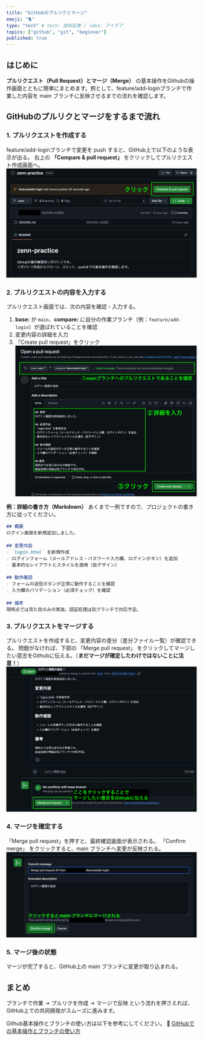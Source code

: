 ```yaml
---
title: "GitHubのプルリクとマージ"
emoji: "🐈"
type: "tech" # tech: 技術記事 / idea: アイデア
topics: ["github", "git", "beginner"]
published: true
---
```


## はじめに
**プルリクエスト（Pull Request）とマージ（Merge）** の基本操作をGithubの操作画面とともに簡単にまとめます。例として、feature/add-loginブランチで作業した内容を main ブランチに反映させるまでの流れを確認します。

## GitHubのプルリクとマージをするまで流れ
### 1. プルリクエストを作成する

feature/add-loginブランチで変更を push すると、GitHub上で以下のような表示が出る。
右上の **「Compare & pull request」** をクリックしてプルリクエスト作成画面へ。
![Githubのプルリクエストボタン](/images/github-pull-request01.webp)  

### 2. プルリクエストの内容を入力する

プルリクエスト画面では、次の内容を確認・入力する。

1. **base:** が `main`、**compare:** に自分の作業ブランチ（例：`feature/add-login`）が選ばれていることを確認  
2. 変更内容の詳細を入力  
3. 「Create pull request」をクリック  
![Githubのプルリクエストボタン](/images/github-pull-request02.webp)  

**例：詳細の書き方（Markdown）**
あくまで一例ですので、プロジェクトの書き方に従ってください。
```md
## 概要
ログイン画面を新規追加しました。

## 変更内容
- `login.html` を新規作成  
- ログインフォーム（メールアドレス・パスワード入力欄、ログインボタン）を追加  
- 基本的なレイアウトとスタイルを適用（仮デザイン）

## 動作確認
- フォームの送信ボタンが正常に動作することを確認  
- 入力欄のバリデーション（必須チェック）を確認  

## 備考
現時点では見た目のみの実装。認証処理は別ブランチで対応予定。
```

### 3. プルリクエストをマージする

プルリクエストを作成すると、変更内容の差分（差分ファイル一覧）が確認できる。
問題がなければ、下部の 「Merge pull request」 をクリックしてマージしたい意志をGithubに伝える。（**まだマージが確定したわけではないことに注意！**）
![GithubのMerge-pull-requestボタン](/images/github-pull-request03.webp)  

### 4. マージを確定する
「Merge pull request」を押すと、最終確認画面が表示される。
「Confirm merge」 をクリックすると、main ブランチへ変更が反映される。
![GithubのMerge-pull-requestボタン](/images/github-pull-request04.webp)  


### 5. マージ後の状態

マージが完了すると、GitHub上の main ブランチに変更が取り込まれる。

## まとめ
ブランチで作業 → プルリクを作成 → マージで反映
という流れを押さえれば、GitHub上での共同開発がスムーズに進みます。

Github基本操作とブランチの使い方は以下を参考にしてください。
📘 [GitHubでの基本操作とブランチの使い方](https://zenn.dev/divsawa/articles/20251010_teaching-github-branch-basic)
